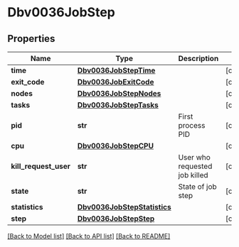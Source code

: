 # Dbv0036JobStep

## Properties
Name | Type | Description | Notes
------------ | ------------- | ------------- | -------------
**time** | [**Dbv0036JobStepTime**](Dbv0036JobStepTime.md) |  | [optional] 
**exit_code** | [**Dbv0036JobExitCode**](Dbv0036JobExitCode.md) |  | [optional] 
**nodes** | [**Dbv0036JobStepNodes**](Dbv0036JobStepNodes.md) |  | [optional] 
**tasks** | [**Dbv0036JobStepTasks**](Dbv0036JobStepTasks.md) |  | [optional] 
**pid** | **str** | First process PID | [optional] 
**cpu** | [**Dbv0036JobStepCPU**](Dbv0036JobStepCPU.md) |  | [optional] 
**kill_request_user** | **str** | User who requested job killed | [optional] 
**state** | **str** | State of job step | [optional] 
**statistics** | [**Dbv0036JobStepStatistics**](Dbv0036JobStepStatistics.md) |  | [optional] 
**step** | [**Dbv0036JobStepStep**](Dbv0036JobStepStep.md) |  | [optional] 

[[Back to Model list]](../README.md#documentation-for-models) [[Back to API list]](../README.md#documentation-for-api-endpoints) [[Back to README]](../README.md)



